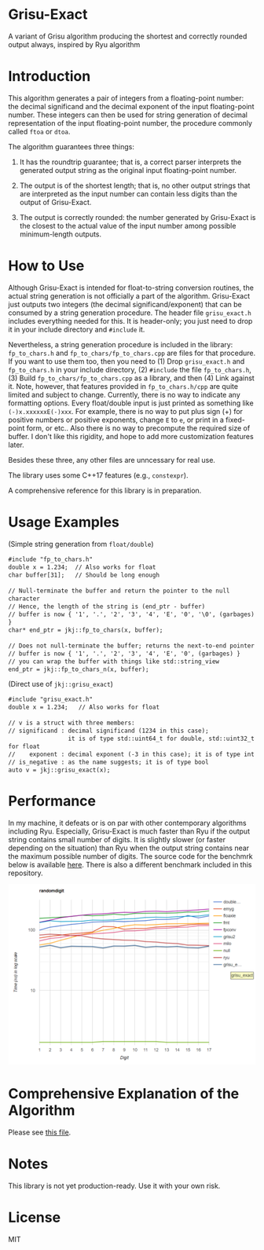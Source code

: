 # Grisu-Exact
A variant of Grisu algorithm producing the shortest and correctly rounded output always, inspired by Ryu algorithm

# Introduction
This algorithm generates a pair of integers from a floating-point number: the decimal significand and the decimal exponent of the input floating-point number. These integers can then be used for string generation of decimal representation of the input floating-point number, the procedure commonly called ````ftoa```` or ````dtoa````.

The algorithm guarantees three things:

1) It has the roundtrip guarantee; that is, a correct parser interprets the generated output string as the original input floating-point number.

2) The output is of the shortest length; that is, no other output strings that are interpreted as the input number can contain less digits than the output of Grisu-Exact.

3) The output is correctly rounded: the number generated by Grisu-Exact is the closest to the actual value of the input number among possible minimum-length outputs.

# How to Use
Although Grisu-Exact is intended for float-to-string conversion routines, the actual string generation is not officially a part of the algorithm. Grisu-Exact just outputs two integers (the decimal significand/exponent) that can be consumed by a string generation procedure. The header file ````grisu_exact.h```` includes everything needed for this. It is header-only; you just need to drop it in your include directory and ````#include```` it.

Nevertheless, a string generation procedure is included in the library: ````fp_to_chars.h```` and ````fp_to_chars/fp_to_chars.cpp```` are files for that procedure. If you want to use them too, then you need to (1) Drop ````grisu_exact.h```` and ````fp_to_chars.h```` in your include directory, (2) ````#include```` the file ````fp_to_chars.h````,  (3) Build ````fp_to_chars/fp_to_chars.cpp```` as a library, and then (4) Link against it. Note, however, that features provided in ````fp_to_chars.h/cpp```` are quite limited and subject to change. Currently, there is no way to indicate any formatting options. Every float/double input is just printed as something like ````(-)x.xxxxxxE(-)xxx````. For example, there is no way to put plus sign (+) for positive numbers or positive exponents, change ````E```` to ````e````, or print in a fixed-point form, or etc.. Also there is no way to precompute the required size of buffer. I don't like this rigidity, and hope to add more customization features later.

Besides these three, any other files are unncessary for real use.

The library uses some C++17 features (e.g., ````constexpr````).

A comprehensive reference for this library is in preparation.

# Usage Examples
(Simple string generation from ````float/double````)
````
#include "fp_to_chars.h"
double x = 1.234;  // Also works for float
char buffer[31];   // Should be long enough

// Null-terminate the buffer and return the pointer to the null character
// Hence, the length of the string is (end_ptr - buffer)
// buffer is now { '1', '.', '2', '3', '4', 'E', '0', '\0', (garbages) }
char* end_ptr = jkj::fp_to_chars(x, buffer);

// Does not null-terminate the buffer; returns the next-to-end pointer
// buffer is now { '1', '.', '2', '3', '4', 'E', '0', (garbages) }
// you can wrap the buffer with things like std::string_view
end_ptr = jkj::fp_to_chars_n(x, buffer);
````

(Direct use of ````jkj::grisu_exact````)
````
#include "grisu_exact.h"
double x = 1.234;   // Also works for float

// v is a struct with three members:
// significand : decimal significand (1234 in this case);
                 it is of type std::uint64_t for double, std::uint32_t for float
//    exponent : decimal exponent (-3 in this case); it is of type int
// is_negative : as the name suggests; it is of type bool
auto v = jkj::grisu_exact(x);
````

# Performance
In my machine, it defeats or is on par with other contemporary algorithms including Ryu. Especially, Grisu-Exact is much faster than Ryu if the output string contains small number of digits. It is slightly slower (or faster depending on the situation) than Ryu when the output string contains near the maximum possible number of digits. The source code for the benchmrk below is available [here](https://github.com/jk-jeon/dtoa-benchmark). There is also a different benchmark included in this repository.

![corei7_7700hq@2.80_win64_vc2019_randomdigit_time](other_files/benchmark.png)

# Comprehensive Explanation of the Algorithm
Please see [this file](https://github.com/jk-jeon/Grisu-Exact/blob/master/other_files/Grisu-Exact.pdf).

# Notes
This library is not yet production-ready. Use it with your own risk.

# License
MIT
